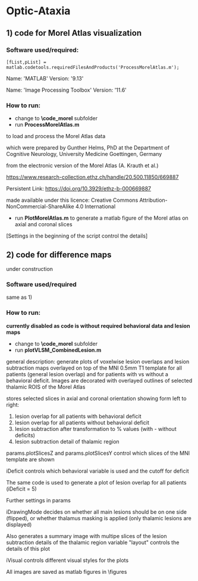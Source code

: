 # Optic-Ataxia

## 1) code for Morel Atlas visualization
	
### Software used/required: 

```
[fList,pList] = matlab.codetools.requiredFilesAndProducts('ProcessMorelAtlas.m');
```
	
Name: 'MATLAB'                          Version: '9.13'
	
Name: 'Image Processing Toolbox'        Version: '11.6'
   	
### How to run:
- change to __\code_morel__ subfolder
- run __ProcessMorelAtlas.m__
	
to load and process the Morel Atlas data
	
which were prepared by Gunther Helms, PhD at the Department of Cognitive Neurology, University Medicine Goettingen, Germany
	
from the electronic version of the Morel Atlas (A. Krauth et al.)
	
https://www.research-collection.ethz.ch/handle/20.500.11850/669887
	
Persistent Link: https://doi.org/10.3929/ethz-b-000669887
	
made available under this licence: Creative Commons Attribution-NonCommercial-ShareAlike 4.0 International

- run __PlotMorelAtlas.m__ 
to generate a matlab figure of the Morel atlas on axial and coronal slices

[Settings in the beginning of the script control the details]


## 2) code for difference maps

under construction

### Software used/required
same as 1)

### How to run:
__currently disabled as code is without required behavioral data and lesion maps__
- change to __\code_morel__ subfolder
- run __plotVLSM_CombinedLesion.m__

general description:
 generate plots of voxelwise lesion overlaps and lesion subtraction maps
 overlayed on top of the MNI 0.5mm T1 template
 for all patients (general lesion overlap) and
 for patients with vs without a behavioral deficit.
 Images are decorated with overlayed outlines of selected thalamic ROIS of
 the Morel Atlas
 
 stores selected slices in axial and coronal orientation showing form left
 to right:
 1) lesion overlap for all patients with behavioral deficit
 2) lesion overlap for all patients without behavioral deficit
 3) lesion subtraction after transformation to % values (with - without
 deficits)
 4) lesion subtraction detail of thalamic region

 params.plotSlicesZ and params.plotSlicesY control which slices of the MNI template are shown
 
 iDeficit controls which behavioral variable is used and the cutoff for deficit
 
 The same code is used to generate a plot of lesion overlap for all patients (iDeficit = 5)
 
 Further settings in params

 iDrawingMode decides on whether all main lesions should be on one side (flipped), or whether thalamus masking is applied (only thalamic lesions are displayed)

 Also generates a summary image with multipe slices of the lesion subtraction details of the thalamic region variable "layout" controls the details of this plot 
 
 iVisual controls different visual styles for the plots

 All images are saved as matlab figures in \figures
